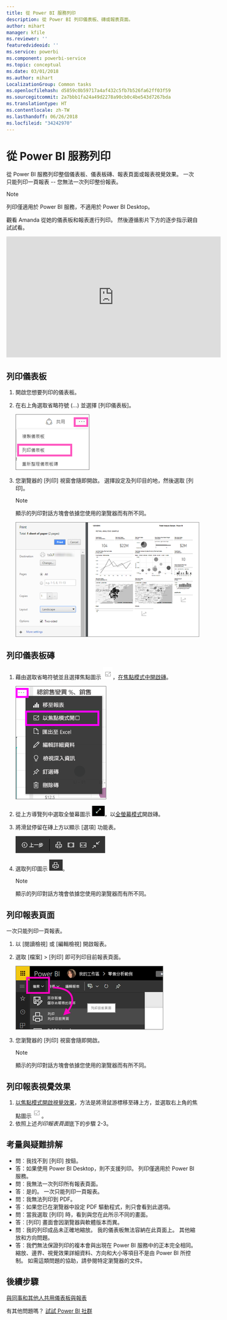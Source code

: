 ```yaml
---
title: 從 Power BI 服務列印
description: 從 Power BI 列印儀表板、磚或報表頁面。
author: mihart
manager: kfile
ms.reviewer: ''
featuredvideoid: ''
ms.service: powerbi
ms.component: powerbi-service
ms.topic: conceptual
ms.date: 03/01/2018
ms.author: mihart
LocalizationGroup: Common tasks
ms.openlocfilehash: d5859c0b59717a4af432c5fb7b526fa62ff03f59
ms.sourcegitcommit: 2a7bbb1fa24a49d2278a90cb0c4be543d7267bda
ms.translationtype: HT
ms.contentlocale: zh-TW
ms.lasthandoff: 06/26/2018
ms.locfileid: "34242970"
---
```

# <a name="printing-from-power-bi-service"></a>從 Power BI 服務列印
從 Power BI 服務列印整個儀表板、儀表板磚、報表頁面或報表視覺效果。 一次只能列印一頁報表 -- 您無法一次列印整份報表。

> [!NOTE]
> 列印僅適用於 Power BI 服務，不適用於 Power BI Desktop。
> 
> 

觀看 Amanda 從她的儀表板和報表進行列印。 然後遵循影片下方的逐步指示親自試試看。

<iframe width="560" height="315" src="https://www.youtube.com/embed/jtlLGRKBvXY" frameborder="0" allowfullscreen></iframe>

## <a name="print-a-dashboard"></a>列印儀表板
1. 開啟您想要列印的儀表板。
2. 在右上角選取省略符號 (...) 並選擇 [列印儀表板]。
   
    ![[列印儀表板] 選項](media/service-print/pbi_print_dash_ellipses.png)
3. 您瀏覽器的 [列印] 視窗會隨即開啟。 選擇設定及列印目的地，然後選取 [列印]。
   
   > [!NOTE]
   > 顯示的列印對話方塊會依據您使用的瀏覽器而有所不同。
   > 
   
    ![[列印] 對話方塊](media/service-print/pbi_print_dash_new2.png)

## <a name="print-a-dashboard-tile"></a>列印儀表板磚
1. 藉由選取省略符號並且選擇焦點圖示 ![焦點圖示](media/service-print/power-bi-focus-icon.png)，[在焦點模式中開啟磚](service-focus-mode.md)。
   
    ![省略符號功能表](media/service-print/menu-options.png)
2. 從上方導覽列中選取全螢幕圖示 ![全螢幕圖示](media/service-print/power-bi-full-screen-icon.png)，以[全螢幕模式](service-fullscreen-mode.md)開啟磚。
3. 將滑鼠停留在磚上方以顯示 [選項] 功能表。
   
    ![全螢幕選項功能表](media/service-print/menu-options-new.png)
4. 選取列印圖示 ![列印圖示](media/service-print/print-icon.png)。     
   
   > [!NOTE]
   > 顯示的列印對話方塊會依據您使用的瀏覽器而有所不同。
   > 
   > 

## <a name="print-a-report-page"></a>列印報表頁面
一次只能列印一頁報表。

1. 以 [閱讀檢視] 或 [編輯檢視] 開啟報表。
2. 選取 [檔案] > [列印] 即可列印目前報表頁面。
   
    ![Power BI [檔案] 功能表](media/service-print/power-bi-print.png)
3. 您瀏覽器的 [列印] 視窗會隨即開啟。
   
   > [!NOTE]
   > 顯示的列印對話方塊會依據您使用的瀏覽器而有所不同。
   > 
   > 

## <a name="print-a-report-visual"></a>列印報表視覺效果
1. [以焦點模式開啟視覺效果](service-focus-mode.md)，方法是將滑鼠游標移至磚上方，並選取右上角的焦點圖示![焦點圖示](media/service-print/power-bi-focus-icon.png)。
2. 依照上述*列印報表頁面*底下的步驟 2-3。

## <a name="considerations-and-troubleshooting"></a>考量與疑難排解
* 問︰我找不到 [列印] 按鈕。    
* 答：如果使用 Power BI Desktop，則不支援列印。  列印僅適用於 Power BI 服務。
* 問︰我無法一次列印所有報表頁面。    
* 答︰是的。 一次只能列印一頁報表。
* 問：我無法列印到 PDF。    
* 答︰如果您已在瀏覽器中設定 PDF 驅動程式，則只會看到此選項。    
* 問︰當我選取 [列印] 時，看到與您在此所示不同的畫面。    
* 答︰[列印] 畫面會因瀏覽器與軟體版本而異。
* 問︰我的列印成品未正確地縮放。  我的儀表板無法容納在此頁面上。 其他縮放和方向問題。    
* 答︰我們無法保證列印的複本會與出現在 Power BI 服務中的正本完全相同。 縮放、邊界、視覺效果詳細資料、方向和大小等項目不是由 Power BI 所控制。 如需這類問題的協助，請參閱特定瀏覽器的文件。      

## <a name="next-steps"></a>後續步驟
[與同事和其他人共用儀表板與報表](service-share-dashboards.md)

有其他問題嗎？ [試試 Power BI 社群](http://community.powerbi.com/)

